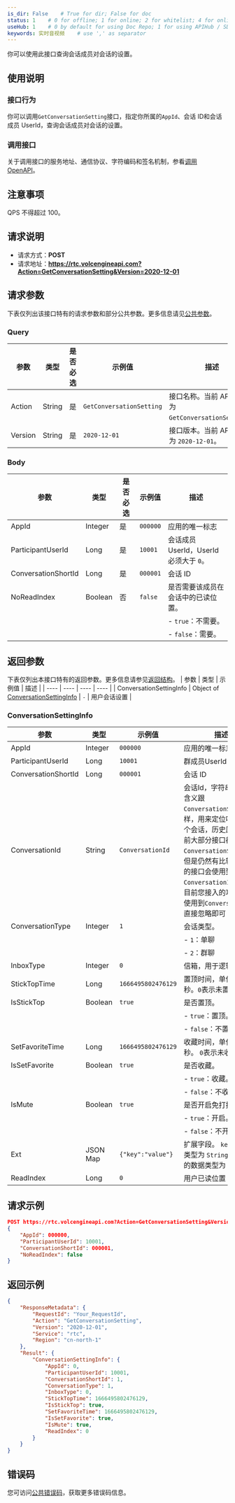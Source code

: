 ```yaml
---
is_dir: False    # True for dir; False for doc
status: 1    # 0 for offline; 1 for online; 2 for whitelist; 4 for online but hidden in TOC
useHub: 1    # 0 by default for using Doc Repo; 1 for using APIHub / SDKHub.
keywords: 实时音视频    # use ',' as separator
---
```


你可以使用此接口查询会话成员对会话的设置。
## 使用说明
### 接口行为
你可以调用`GetConversationSetting`接口，指定你所属的`AppId`、会话 ID和会话成员 UserId，查询会话成员对会话的设置。
### 调用接口
关于调用接口的服务地址、通信协议、字符编码和签名机制，参看[调用 OpenAPI](412251)。
## 注意事项
QPS 不得超过 100。
## 请求说明
- 请求方式：**POST**
- 请求地址：**https://rtc.volcengineapi.com?Action=GetConversationSetting&Version=2020-12-01**
## 请求参数
下表仅列出该接口特有的请求参数和部分公共参数。更多信息请见[公共参数](412251#public)。
### Query
| 参数 | 类型 | 是否必选 | 示例值 | 描述 |
| ---- | ---- | ---- | ---- | ---- |
| Action | String | 是 | `GetConversationSetting` | 接口名称。当前 API 的名称为 `GetConversationSetting`。 |
| Version | String | 是 | `2020-12-01` | 接口版本。当前 API 的版本为 `2020-12-01`。 |
### Body
| 参数 | 类型 | 是否必选 | 示例值 | 描述 |
| ---- | ---- | ---- | ---- | ---- |
| AppId | Integer | 是 | `000000` | 应用的唯一标志 |
| ParticipantUserId | Long | 是 | `10001` | 会话成员 UserId，UserId 必须大于 `0`。 |
| ConversationShortId | Long | 是 | `000001` | 会话 ID |
| NoReadIndex | Boolean | 否 | `false` | 是否需要该成员在会话中的已读位置。 |\
|  |  |  |  | - `true`：不需要。 |\
|  |  |  |  | - `false`：需要。 |
## 返回参数
下表仅列出本接口特有的返回参数。更多信息请参见[返回结构](https://www.volcengine.com/docs/6348/192711#baseresponse)。
| 参数 | 类型 | 示例值 | 描述 |
| ---- | ---- | ---- | ---- |
| ConversationSettingInfo | Object of [ConversationSettingInfo](#conversationsettinginfo) | `-` | 用户会话设置 |

### ConversationSettingInfo

| 参数 | 类型 | 示例值 | 描述 |
| ---- | ---- | ---- | ---- |
| AppId | Integer | `000000` | 应用的唯一标志 |
| ParticipantUserId | Long | `10001` | 群成员UserId |
| ConversationShortId | Long | `000001` | 会话 ID |
| ConversationId | String | `ConversationId` | 会话Id，字符串类型，含义跟`ConversationShortId`一样，用来定位唯一的一个会话，历史原因，目前大部分接口都在使用`ConversationShortId`，但是仍然有比较比较老的接口会使用到`ConversationId`，如果目前您接入的功能没有使用到`ConversationId`直接忽略即可 |
| ConversationType | Integer | `1` | 会话类型。 |\
|  |  |  | - `1`：单聊 |\
|  |  |  | - `2`：群聊 |
| InboxType | Integer | `0` | 信箱，用于逻辑隔离 |
| StickTopTime | Long | `1666495802476129` | 置顶时间，单位为毫秒。`0`表示未置顶 |
| IsStickTop | Boolean | `true` | 是否置顶。 |\
|  |  |  | - `true`：置顶。 |\
|  |  |  | - `false`：不置顶 |
| SetFavoriteTime | Long | `1666495802476129` | 收藏时间，单位为毫秒。 `0`表示未收藏 |
| IsSetFavorite | Boolean | `true` | 是否收藏。 |\
|  |  |  | - `true`：收藏。 |\
|  |  |  | - `false`：不收藏 |
| IsMute | Boolean | `true` | 是否开启免打扰。 |\
|  |  |  | - `true`：开启。 |\
|  |  |  | - `false`：不开启 |
| Ext | JSON Map | `{"key":"value"}` | 扩展字段。 `key` 的数据类型为 `String`，`value` 的数据类型为 `String`。 |
| ReadIndex | Long | `0` | 用户已读位置 |
## 请求示例
```json
POST https://rtc.volcengineapi.com?Action=GetConversationSetting&Version=2020-12-01
{
    "AppId": 000000,
    "ParticipantUserId": 10001,
    "ConversationShortId": 000001,
    "NoReadIndex": false
}
```
## 返回示例
```json
{
    "ResponseMetadata": {
        "RequestId": "Your_RequestId",
        "Action": "GetConversationSetting",
        "Version": "2020-12-01",
        "Service": "rtc",
        "Region": "cn-north-1"
    },
    "Result": {
        "ConversationSettingInfo": {
            "AppId": 0,
            "ParticipantUserId": 10001,
            "ConversationShortId": 1,
            "ConversationType": 1,
            "InboxType": 0,
            "StickTopTime": 1666495802476129,
            "IsStickTop": true,
            "SetFavoriteTime": 1666495802476129,
            "IsSetFavorite": true,
            "IsMute": true,
            "ReadIndex": 0
        }
    }
}
```

## 错误码
您可访问[公共错误码](https://www.volcengine.com/docs/6348/412253)，获取更多错误码信息。
